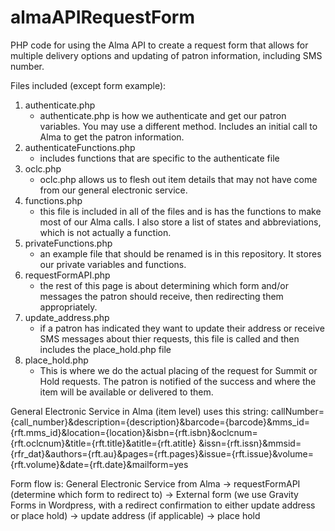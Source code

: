 # almaAPIRequestForm
PHP code for using the Alma API to create a request form that allows for multiple delivery options and updating of patron information, including SMS number.

Files included (except form example):
1. authenticate.php
	-  authenticate.php is how we authenticate and get our patron variables. You may use a different method. Includes an initial call to Alma to get the patron information.
2. authenticateFunctions.php
	- includes functions that are specific to the authenticate file
3. oclc.php
	- oclc.php allows us to flesh out item details that may not have come from our general electronic service.
4. functions.php
	- this file is included in all of the files and is has the functions to make most of our Alma calls. I also store a list of states and abbreviations, which is not actually a function.
5. privateFunctions.php
	- an example file that should be renamed is in this repository. It stores our private variables and functions.
6. requestFormAPI.php 
	- the rest of this page is about determining which form and/or messages the patron should receive, then redirecting them appropriately.
7. update_address.php
	- if a patron has indicated they want to update their address or receive SMS messages about thier requests, this file is called and then includes the place_hold.php file
8. place_hold.php
	- This is where we do the actual placing of the request for Summit or Hold requests. The patron is notified of the success and where the item will be available or delivered to them.

General Electronic Service in Alma (item level) uses this string:
callNumber={call_number}&description={description}&barcode={barcode}&mms_id={rft.mms_id}&location={location}&isbn={rft.isbn}&oclcnum={rft.oclcnum}&title={rft.title}&atitle={rft.atitle}
&issn={rft.issn}&mmsid={rfr_dat}&authors={rft.au}&pages={rft.pages}&issue={rft.issue}&volume={rft.volume}&date={rft.date}&mailform=yes

Form flow is: 
General Electronic Service from Alma -> requestFormAPI (determine which form to redirect to) 
-> External form (we use Gravity Forms in Wordpress, with a redirect confirmation to either update address or place hold)
-> update address (if applicable) -> place hold
